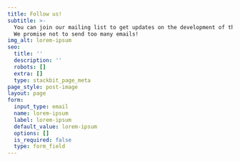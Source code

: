 ```yaml
---
title: Follow us!
subtitle: >-
  You can join our mailing list to get updates on the development of this game.
  We promise not to send too many emails!
img_alt: lorem-ipsum
seo:
  title: ''
  description: ''
  robots: []
  extra: []
  type: stackbit_page_meta
page_style: post-image
layout: page
form:
  input_type: email
  name: lorem-ipsum
  label: lorem-ipsum
  default_value: lorem-ipsum
  options: []
  is_required: false
  type: form_field
---
```

